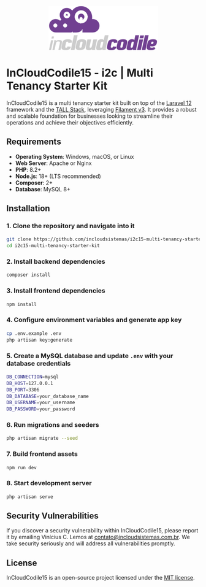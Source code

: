 <p align="center">
  <a href="https://incloudsistemas.com.br" target="_blank">
    <img src="https://github.com/incloudsistemas/i2c15-multi-tenancy-starter-kit/blob/main/public/images/i2c-logo-large.png" 
    alt="The i2c | InCloud skeleton engine application logo.">
  </a>
</p>

# InCloudCodile15 - i2c | Multi Tenancy Starter Kit

InCloudCodile15 is a multi tenancy starter kit built on top of the [Laravel 12](https://laravel.com/) framework and the [TALL Stack](https://tallstack.dev/), leveraging [Filament v3](https://filamentphp.com/). It provides a robust and scalable foundation for businesses looking to streamline their operations and achieve their objectives efficiently.

## Requirements

- **Operating System**: Windows, macOS, or Linux
- **Web Server**: Apache or Nginx
- **PHP**: 8.2+
- **Node.js**: 18+ (LTS recommended)
- **Composer**: 2+
- **Database**: MySQL 8+

## Installation

### 1. Clone the repository and navigate into it

```bash
git clone https://github.com/incloudsistemas/i2c15-multi-tenancy-starter-kit.git
cd i2c15-multi-tenancy-starter-kit
```

### 2. Install backend dependencies

```bash
composer install
```

### 3. Install frontend dependencies

```bash
npm install
```

### 4. Configure environment variables and generate app key

```bash
cp .env.example .env
php artisan key:generate
```

### 5. Create a MySQL database and update `.env` with your database credentials

```bash
DB_CONNECTION=mysql
DB_HOST=127.0.0.1
DB_PORT=3306
DB_DATABASE=your_database_name
DB_USERNAME=your_username
DB_PASSWORD=your_password
```

### 6. Run migrations and seeders

```bash
php artisan migrate --seed
```

### 7. Build frontend assets

```bash
npm run dev
```

### 8. Start development server

```bash
php artisan serve
```

## Security Vulnerabilities

If you discover a security vulnerability within InCloudCodile15, please report it by emailing Vinícius C. Lemos at [contato@incloudsistemas.com.br](mailto:contato@incloudsistemas.com.br). We take security seriously and will address all vulnerabilities promptly.

## License

InCloudCodile15 is an open-source project licensed under the [MIT license](https://opensource.org/licenses/MIT).
